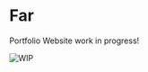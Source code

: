 # Far

Portfolio Website work in progress!

![WIP](https://media.tenor.com/4JMErYHk-vEAAAAi/work-computer.gif)
